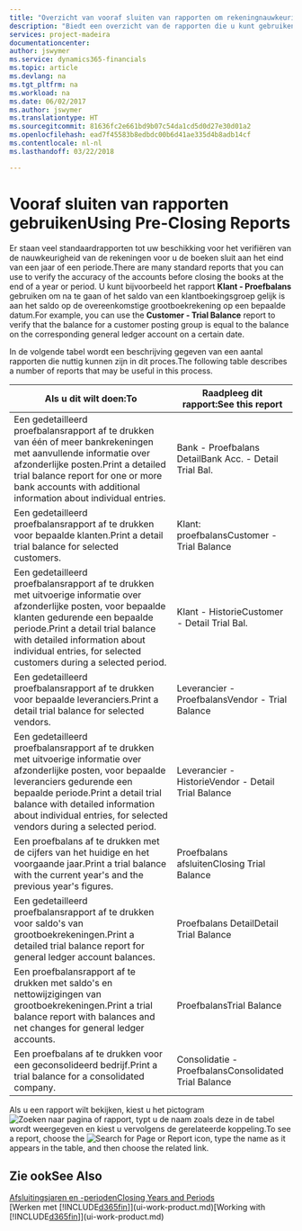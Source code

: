 ```yaml
---
title: "Overzicht van vooraf sluiten van rapporten om rekeningnauwkeurigheid te verifiëren | Microsoft Docs"
description: "Biedt een overzicht van de rapporten die u kunt gebruiken om de nauwkeurigheid te verifiëren van rekeningen voordat de boeken worden gesloten aan het eind van een jaar of een periode."
services: project-madeira
documentationcenter: 
author: jswymer
ms.service: dynamics365-financials
ms.topic: article
ms.devlang: na
ms.tgt_pltfrm: na
ms.workload: na
ms.date: 06/02/2017
ms.author: jswymer
ms.translationtype: HT
ms.sourcegitcommit: 81636fc2e661bd9b07c54da1cd5d0d27e30d01a2
ms.openlocfilehash: ead7f45583b8edbdc00b6d41ae335d4b8adb14cf
ms.contentlocale: nl-nl
ms.lasthandoff: 03/22/2018

---
```

# <a name="using-pre-closing-reports"></a><span data-ttu-id="dd492-103">Vooraf sluiten van rapporten gebruiken</span><span class="sxs-lookup"><span data-stu-id="dd492-103">Using Pre-Closing Reports</span></span>
<span data-ttu-id="dd492-104">Er staan veel standaardrapporten tot uw beschikking voor het verifiëren van de nauwkeurigheid van de rekeningen voor u de boeken sluit aan het eind van een jaar of een periode.</span><span class="sxs-lookup"><span data-stu-id="dd492-104">There are many standard reports that you can use to verify the accuracy of the accounts before closing the books at the end of a year or period.</span></span> <span data-ttu-id="dd492-105">U kunt bijvoorbeeld het rapport **Klant - Proefbalans** gebruiken om na te gaan of het saldo van een klantboekingsgroep gelijk is aan het saldo op de overeenkomstige grootboekrekening op een bepaalde datum.</span><span class="sxs-lookup"><span data-stu-id="dd492-105">For example, you can use the **Customer - Trial Balance** report to verify that the balance for a customer posting group is equal to the balance on the corresponding general ledger account on a certain date.</span></span>

<span data-ttu-id="dd492-106">In de volgende tabel wordt een beschrijving gegeven van een aantal rapporten die nuttig kunnen zijn in dit proces.</span><span class="sxs-lookup"><span data-stu-id="dd492-106">The following table describes a number of reports that may be useful in this process.</span></span>

| <span data-ttu-id="dd492-107">Als u dit wilt doen:</span><span class="sxs-lookup"><span data-stu-id="dd492-107">To</span></span> | <span data-ttu-id="dd492-108">Raadpleeg dit rapport:</span><span class="sxs-lookup"><span data-stu-id="dd492-108">See this report</span></span> |
| --- | --- |
| <span data-ttu-id="dd492-109">Een gedetailleerd proefbalansrapport af te drukken van één of meer bankrekeningen met aanvullende informatie over afzonderlijke posten.</span><span class="sxs-lookup"><span data-stu-id="dd492-109">Print a detailed trial balance report for one or more bank accounts with additional information about individual entries.</span></span> |<span data-ttu-id="dd492-110">Bank - Proefbalans Detail</span><span class="sxs-lookup"><span data-stu-id="dd492-110">Bank Acc. - Detail Trial Bal.</span></span> |
| <span data-ttu-id="dd492-111">Een gedetailleerd proefbalansrapport af te drukken voor bepaalde klanten.</span><span class="sxs-lookup"><span data-stu-id="dd492-111">Print a detail trial balance for selected customers.</span></span> |<span data-ttu-id="dd492-112">Klant: proefbalans</span><span class="sxs-lookup"><span data-stu-id="dd492-112">Customer - Trial Balance</span></span> |
| <span data-ttu-id="dd492-113">Een gedetailleerd proefbalansrapport af te drukken met uitvoerige informatie over afzonderlijke posten, voor bepaalde klanten gedurende een bepaalde periode.</span><span class="sxs-lookup"><span data-stu-id="dd492-113">Print a detail trial balance with detailed information about individual entries, for selected customers during a selected period.</span></span> |<span data-ttu-id="dd492-114">Klant - Historie</span><span class="sxs-lookup"><span data-stu-id="dd492-114">Customer - Detail Trial Bal.</span></span> |
| <span data-ttu-id="dd492-115">Een gedetailleerd proefbalansrapport af te drukken voor bepaalde leveranciers.</span><span class="sxs-lookup"><span data-stu-id="dd492-115">Print a detail trial balance for selected vendors.</span></span> |<span data-ttu-id="dd492-116">Leverancier - Proefbalans</span><span class="sxs-lookup"><span data-stu-id="dd492-116">Vendor - Trial Balance</span></span> |
| <span data-ttu-id="dd492-117">Een gedetailleerd proefbalansrapport af te drukken met uitvoerige informatie over afzonderlijke posten, voor bepaalde leveranciers gedurende een bepaalde periode.</span><span class="sxs-lookup"><span data-stu-id="dd492-117">Print a detail trial balance with detailed information about individual entries, for selected vendors during a selected period.</span></span> |<span data-ttu-id="dd492-118">Leverancier - Historie</span><span class="sxs-lookup"><span data-stu-id="dd492-118">Vendor - Detail Trial Balance</span></span> |
| <span data-ttu-id="dd492-119">Een proefbalans af te drukken met de cijfers van het huidige en het voorgaande jaar.</span><span class="sxs-lookup"><span data-stu-id="dd492-119">Print a trial balance with the current year's and the previous year's figures.</span></span> |<span data-ttu-id="dd492-120">Proefbalans afsluiten</span><span class="sxs-lookup"><span data-stu-id="dd492-120">Closing Trial Balance</span></span> |
| <span data-ttu-id="dd492-121">Een gedetailleerd proefbalansrapport af te drukken voor saldo's van grootboekrekeningen.</span><span class="sxs-lookup"><span data-stu-id="dd492-121">Print a detailed trial balance report for general ledger account balances.</span></span> |<span data-ttu-id="dd492-122">Proefbalans Detail</span><span class="sxs-lookup"><span data-stu-id="dd492-122">Detail Trial Balance</span></span> |
| <span data-ttu-id="dd492-123">Een proefbalansrapport af te drukken met saldo's en nettowijzigingen van grootboekrekeningen.</span><span class="sxs-lookup"><span data-stu-id="dd492-123">Print a trial balance report with balances and net changes for general ledger accounts.</span></span> |<span data-ttu-id="dd492-124">Proefbalans</span><span class="sxs-lookup"><span data-stu-id="dd492-124">Trial Balance</span></span> |
| <span data-ttu-id="dd492-125">Een proefbalans af te drukken voor een geconsolideerd bedrijf.</span><span class="sxs-lookup"><span data-stu-id="dd492-125">Print a trial balance for a consolidated company.</span></span> |<span data-ttu-id="dd492-126">Consolidatie - Proefbalans</span><span class="sxs-lookup"><span data-stu-id="dd492-126">Consolidated Trial Balance</span></span> |

<span data-ttu-id="dd492-127">Als u een rapport wilt bekijken, kiest u het pictogram ![Zoeken naar pagina of rapport](media/ui-search/search_small.png "pictogram Zoeken naar pagina of rapport"), typt u de naam zoals deze in de tabel wordt weergegeven en kiest u vervolgens de gerelateerde koppeling.</span><span class="sxs-lookup"><span data-stu-id="dd492-127">To see a report, choose the ![Search for Page or Report](media/ui-search/search_small.png "Search for Page or Report icon") icon, type the name as it appears in the table, and then choose the related link.</span></span>

## <a name="see-also"></a><span data-ttu-id="dd492-128">Zie ook</span><span class="sxs-lookup"><span data-stu-id="dd492-128">See Also</span></span>
[<span data-ttu-id="dd492-129">Afsluitingsjaren en -perioden</span><span class="sxs-lookup"><span data-stu-id="dd492-129">Closing Years and Periods</span></span>](year-close-years-periods.md)  
<span data-ttu-id="dd492-130">[Werken met [!INCLUDE[d365fin](includes/d365fin_md.md)]](ui-work-product.md)</span><span class="sxs-lookup"><span data-stu-id="dd492-130">[Working with [!INCLUDE[d365fin](includes/d365fin_md.md)]](ui-work-product.md)</span></span>


